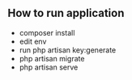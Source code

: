 ## How to run application
- composer install
- edit env
- run php artisan key:generate
- php artisan migrate
- php artisan serve